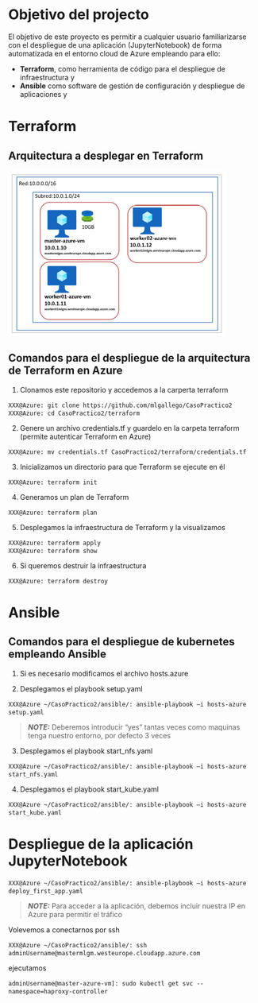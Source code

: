 #  Objetivo del projecto

El objetivo de este proyecto es permitir a cualquier usuario familiarizarse con el despliegue de 
una aplicación (JupyterNotebook) de forma automatizada en el entorno cloud de Azure empleando para ello: 
- **Terraform**, como herramienta de código para el despliegue de infraestructura y
- **Ansible** como software de gestión de configuración y despliegue de aplicaciones y 

# Terraform
## Arquitectura a desplegar en Terraform

![Arquitectura a desplegar con Terraform](images/Terraform-Architecture.png)

##  Comandos para el despliegue de la arquitectura de Terraform en Azure

1. Clonamos este repositorio y accedemos a la carperta terraform
```console
XXX@Azure: git clone https://github.com/mlgallego/CasoPractico2 
XXX@Azure: cd CasoPractico2/terraform
```
2. Genere un archivo credentials.tf y guardelo en la carpeta terraform (permite autenticar Terraform en Azure) 
```console
XXX@Azure: mv credentials.tf CasoPractico2/terraform/credentials.tf 
```

3. Inicializamos un directorio para que Terraform se ejecute en él
```console
XXX@Azure: terraform init 
```

4. Generamos un plan de Terraform 
```console
XXX@Azure: terraform plan 
```

5. Desplegamos la infraestructura de Terraform y la visualizamos
```console
XXX@Azure: terraform apply 
XXX@Azure: terraform show 
```

6. Si queremos destruir la infraestructura 
```console
XXX@Azure: terraform destroy 
```

# Ansible
##  Comandos para el despliegue de kubernetes empleando Ansible
1. Si es necesario modificamos el archivo hosts.azure

2. Desplegamos el playbook setup.yaml
```console
XXX@Azure ~/CasoPractico2/ansible/: ansible-playbook –i hosts-azure setup.yaml
```
> **_NOTE:_** Deberemos introducir “yes” tantas veces como maquinas tenga nuestro entorno, por defecto 3 veces

3. Desplegamos el playbook start_nfs.yaml
```console
XXX@Azure ~/CasoPractico2/ansible/: ansible-playbook –i hosts-azure start_nfs.yaml
```
4. Desplegamos el playbook start_kube.yaml
```console
XXX@Azure ~/CasoPractico2/ansible/: ansible-playbook –i hosts-azure start_kube.yaml
```

# Despliegue de la aplicación JupyterNotebook
```console
XXX@Azure ~/CasoPractico2/ansible/: ansible-playbook –i hosts-azure deploy_first_app.yaml
```
> **_NOTE:_** Para acceder a la aplicación, debemos incluir nuestra IP en Azure para permitir el tráfico

Volevemos a conectarnos por ssh 
```console
XXX@Azure ~/CasoPractico2/ansible/: ssh adminUsername@mastermlgm.westeurope.cloudapp.azure.com
```
ejecutamos 
```console
adminUsername@master-azure-vm]: sudo kubectl get svc --namespace=haproxy-controller
```
